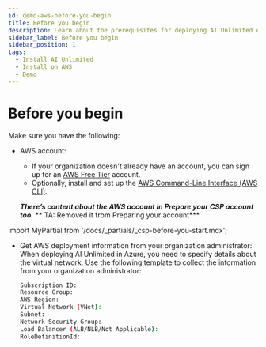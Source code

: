 ```yaml
---
id: demo-aws-before-you-begin
title: Before you begin
description: Learn about the prerequisites for deploying AI Unlimited on AWS.
sidebar_label: Before you begin 
sidebar_position: 1
tags:
  - Install AI Unlimited
  - Install on AWS
  - Demo
---
```

# Before you begin

Make sure you have the following:

- AWS account:
	- If your organization doesn't already have an account, you can sign up for an [AWS Free Tier](https://aws.amazon.com/free) account.
	- Optionally, install and set up the [AWS Command-Line Interface (AWS CLI)](https://docs.aws.amazon.com/cli/latest/userguide/cli-chap-getting-started.html).  
     
    ***There’s content about the AWS account in Prepare your CSP account too.***
    ** TA: Removed it from Preparing your account***

import MyPartial from '/docs/_partials/_csp-before-you-start.mdx';

<MyPartial />

- Get AWS deployment information from your organization administrator: When deploying AI Unlimited in Azure, you need to specify details about the virtual network. Use the following template to collect the information from your organization administrator:

    ```bash
    Subscription ID: 
    Resource Group:
    AWS Region: 
    Virtual Network (VNet): 
    Subnet: 
    Network Security Group:
    Load Balancer (ALB/NLB/Not Applicable):
    RoleDefinitionId: 
    ```
